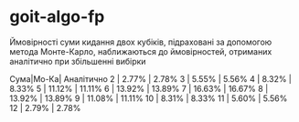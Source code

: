 # goit-algo-fp

Ймовірності суми кидання двох кубіків, підраховані за допомогою метода Монте-Карло, наближаються до ймовірностей, отриманих аналітично при збільшенні вибірки

Сума|Мо-Ка| Аналітично
2 | 2.77% | 2.78%
3 | 5.55% | 5.56%
4 | 8.32% | 8.33%
5 | 11.12% | 11.11%
6 | 13.92% | 13.89%
7 | 16.63% | 16.67%
8 | 13.92% | 13.89%
9 | 11.08% | 11.11%
10 | 8.31% | 8.33%
11 | 5.60% | 5.56%
12 | 2.79% | 2.78%

